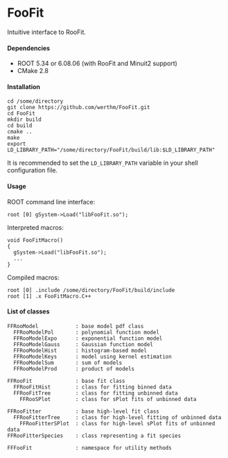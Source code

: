 # FooFit

Intuitive interface to RooFit.

#### Dependencies
* ROOT 5.34 or 6.08.06 (with RooFit and Minuit2 support)
* CMake 2.8

#### Installation
```
cd /some/directory
git clone https://github.com/werthm/FooFit.git
cd FooFit
mkdir build
cd build
cmake ..
make
export LD_LIBRARY_PATH="/some/directory/FooFit/build/lib:$LD_LIBRARY_PATH"
```
It is recommended to set the `LD_LIBRARY_PATH` variable in your shell configuration file.

#### Usage
ROOT command line interface:
```
root [0] gSystem->Load("libFooFit.so");
```
Interpreted macros:
```
void FooFitMacro()
{
  gSystem->Load("libFooFit.so");
  ...
}
```
Compiled macros:
```
root [0] .include /some/directory/FooFit/build/include
root [1] .x FooFitMacro.C++
```

#### List of classes
```
FFRooModel            : base model pdf class
  FFRooModelPol       : polynomial function model
  FFRooModelExpo      : exponential function model
  FFRooModelGauss     : Gaussian function model
  FFRooModelHist      : histogram-based model
  FFRooModelKeys      : model using kernel estimation
  FFRooModelSum       : sum of models
  FFRooModelProd      : product of models

FFRooFit              : base fit class
  FFRooFitHist        : class for fitting binned data
  FFRooFitTree        : class for fitting unbinned data
    FFRooSPlot        : class for sPlot fits of unbinned data

FFRooFitter           : base high-level fit class
  FFRooFitterTree     : class for high-level fitting of unbinned data
    FFRooFitterSPlot  : class for high-level sPlot fits of unbinned data
FFRooFitterSpecies    : class representing a fit species

FFFooFit              : namespace for utility methods
```

